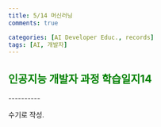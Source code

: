 ```yaml
---
title: 5/14 머신러닝
comments: true

categories: [AI Developer Educ., records]
tags: [AI, 개발자]
---
```


<h2><span style="color:green"> 
인공지능 개발자 과정 학습일지14 </span></h2>
----------

수기로 작성.
